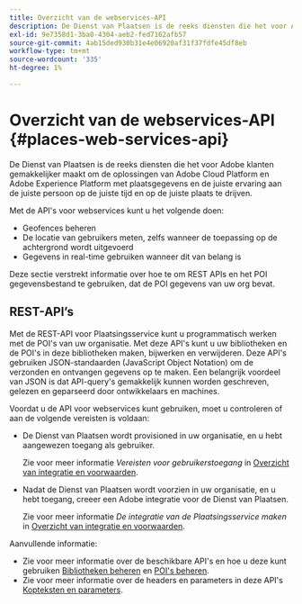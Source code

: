 ```yaml
---
title: Overzicht van de webservices-API
description: De Dienst van Plaatsen is de reeks diensten die het voor Adobe klanten gemakkelijker maakt om de oplossingen van Adobe Experience Cloud en Adobe Experience Platform met plaatsgegevens en de juiste ervaring aan de juiste persoon op de juiste tijd en op de juiste plaats te drijven.
exl-id: 9e7358d1-3ba0-4304-aeb2-fed7162afb57
source-git-commit: 4ab15ded930b31e4e06920af31f37fdfe45df8eb
workflow-type: tm+mt
source-wordcount: '335'
ht-degree: 1%

---
```


# Overzicht van de webservices-API {#places-web-services-api}

De Dienst van Plaatsen is de reeks diensten die het voor Adobe klanten gemakkelijker maakt om de oplossingen van Adobe Cloud Platform en Adobe Experience Platform met plaatsgegevens en de juiste ervaring aan de juiste persoon op de juiste tijd en op de juiste plaats te drijven.

Met de API&#39;s voor webservices kunt u het volgende doen:

* Geofences beheren
* De locatie van gebruikers meten, zelfs wanneer de toepassing op de achtergrond wordt uitgevoerd
* Gegevens in real-time gebruiken wanneer dit van belang is

Deze sectie verstrekt informatie over hoe te om REST APIs en het POI gegevensbestand te gebruiken, dat de POI gegevens van uw org bevat.

## REST-API’s 

Met de REST-API voor Plaatsingsservice kunt u programmatisch werken met de POI&#39;s van uw organisatie. Met deze API&#39;s kunt u uw bibliotheken en de POI&#39;s in deze bibliotheken maken, bijwerken en verwijderen. Deze API&#39;s gebruiken JSON-standaarden (JavaScript Object Notation) om de verzonden en ontvangen gegevens op te maken. Een belangrijk voordeel van JSON is dat API-query&#39;s gemakkelijk kunnen worden geschreven, gelezen en geparseerd door ontwikkelaars en machines.

Voordat u de API voor webservices kunt gebruiken, moet u controleren of aan de volgende vereisten is voldaan:

* De Dienst van Plaatsen wordt provisioned in uw organisatie, en u hebt aangewezen toegang als gebruiker.

   Zie voor meer informatie *Vereisten voor gebruikerstoegang* in [Overzicht van integratie en voorwaarden](/help/web-service-api/adobe-i-o-integration.md).

* Nadat de Dienst van Plaatsen wordt voorzien in uw organisatie, en u hebt toegang, creeer een Adobe integratie voor de Dienst van Plaatsen.

   Zie voor meer informatie *De integratie van de Plaatsingsservice maken* in [Overzicht van integratie en voorwaarden](/help/web-service-api/adobe-i-o-integration.md).

Aanvullende informatie:

* Zie voor meer informatie over de beschikbare API&#39;s en hoe u deze kunt gebruiken [Bibliotheken beheren](/help/web-service-api/api-usage/manage-libraries/manage-libraries.md) en [POI&#39;s beheren](/help/web-service-api/api-usage/manage-pois/manage-pois.md).
* Zie voor meer informatie over de headers en parameters in deze API&#39;s [Kopteksten en parameters](/help/web-service-api/api-usage/headers-and-parameters.md).
